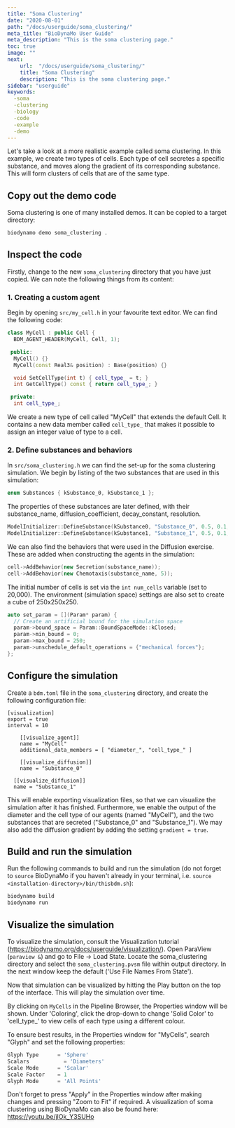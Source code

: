 ```yaml
---
title: "Soma Clustering"
date: "2020-08-01"
path: "/docs/userguide/soma_clustering/"
meta_title: "BioDynaMo User Guide"
meta_description: "This is the soma clustering page."
toc: true
image: ""
next:
    url:  "/docs/userguide/soma_clustering/"
    title: "Soma Clustering"
    description: "This is the soma clustering page."
sidebar: "userguide"
keywords:
  -soma
  -clustering
  -biology
  -code
  -example
  -demo
---
```


Let's take a look at a more realistic example called soma clustering. In this
example, we create two types of cells. Each type of cell secretes a specific substance,
and moves along the gradient of its corresponding substance. This will form clusters
of cells that are of the same type.

## Copy out the demo code

Soma clustering is one of many installed demos. It can be copied to a target directory:

```bash
biodynamo demo soma_clustering .
```

## Inspect the code

Firstly, change to the new `soma_clustering` directory that you have just copied.
We can note the following things from its content:

### 1. Creating a custom agent

Begin by opening `src/my_cell.h` in your favourite text editor. We can find the following code:

```cpp
class MyCell : public Cell {
  BDM_AGENT_HEADER(MyCell, Cell, 1);

 public:
  MyCell() {}
  MyCell(const Real3& position) : Base(position) {}

  void SetCellType(int t) { cell_type_ = t; }
  int GetCellType() const { return cell_type_; }

 private:
  int cell_type_;
```

We create a new type of cell called "MyCell" that extends the default Cell.
It contains a new data member called `cell_type_` that makes it possible to assign
an integer value of type to a cell.

### 2. Define substances and behaviors

In `src/soma_clustering.h` we can find the set-up for the soma clustering simulation.
We begin by listing of the two substances that are used in this simulation:

```cpp
enum Substances { kSubstance_0, kSubstance_1 };
```
The properties of these substances are later defined, with their substance_name,
diffusion_coefficient, decay_constant, resolution.

```cpp
ModelInitializer::DefineSubstance(kSubstance0, "Substance_0", 0.5, 0.1, 20);
ModelInitializer::DefineSubstance(kSubstance1, "Substance_1", 0.5, 0.1, 20);
```
We can also find the behaviors that were used in the Diffusion exercise.
These are added when constructing the agents in the simulation:

```cpp
cell->AddBehavior(new Secretion(substance_name));
cell->AddBehavior(new Chemotaxis(substance_name, 5));
```
The initial number of cells is set via the ```int num_cells``` variable (set to 20,000).
The environment (simulation space) settings are also set to create a cube of 250x250x250.

```cpp
auto set_param = [](Param* param) {
  // Create an artificial bound for the simulation space
  param->bound_space = Param::BoundSpaceMode::kClosed;
  param->min_bound = 0;
  param->max_bound = 250;
  param->unschedule_default_operations = {"mechanical forces"};
};
```


## Configure the simulation

Create a `bdm.toml` file in the `soma_clustering` directory, and create the following
configuration file:

```
[visualization]
export = true
interval = 10

	[[visualize_agent]]
	name = "MyCell"
	additional_data_members = [ "diameter_", "cell_type_" ]

	[[visualize_diffusion]]
	name = "Substance_0"

  [[visualize_diffusion]]
  name = "Substance_1"

```

This will enable exporting visualization files, so that we can visualize the
simulation after it has finished. Furthermore, we enable the output of the diameter
and the cell type of our agents (named "MyCell"), and the two substances
that are secreted ("Substance_0" and "Substance_1"). 
We may also add the diffusion gradient by adding the setting `gradient = true`.

## Build and run the simulation

Run the following commands to build and run the simulation (do not forget to
`source` BioDynaMo if you haven't already in your terminal, i.e. `source <installation-directory>/bin/thisbdm.sh`):

```bash
biodynamo build
biodynamo run
```

## Visualize the simulation

To visualize the simulation, consult the Visualization tutorial (https://biodynamo.org/docs/userguide/visualization/).
Open ParaView (`paraview &`) and go to File -> Load State. Locate the soma_clustering directory and select the `soma_clustering.pvsm` file within output directory.
In the next window keep the default ('Use File Names From State').

Now that simulation can be visualized by hitting the Play button on the top of the interface.
This will play the simulation over time.

By clicking on `MyCells` in the Pipeline Browser, the Properties window will be shown.
Under 'Coloring', click the drop-down to change 'Solid Color' to 'cell_type_' to view cells of each type using a different colour.

To ensure best results, in the Properties window for "MyCells", search "Glyph" and set the following properties:
  ```Python
Glyph Type 		= 'Sphere'
Scalars 		  = 'Diameters'
Scale Mode 		= 'Scalar'
Scale Factor 	= 1
Glyph Mode 		= 'All Points'
```
Don't forget to press "Apply" in the Properties window after making changes and pressing "Zoom to Fit" if required.
A visualization of soma clustering using BioDynaMo can also be found here: https://youtu.be/jlOk_Y3SUHo
